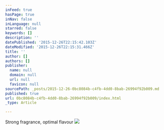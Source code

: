 ```yaml
---
inFeed: true
hasPage: true
inNav: false
inLanguage: null
starred: false
keywords: []
description: ''
datePublished: '2015-12-26T22:15:42.103Z'
dateModified: '2015-12-26T22:15:31.466Z'
title: ''
author: []
authors: []
publisher:
  name: null
  domain: null
  url: null
  favicon: null
sourcePath: _posts/2015-12-26-0bc8084b-c4fb-4dd0-8bab-26994f92b009.md
published: true
url: 0bc8084b-c4fb-4dd0-8bab-26994f92b009/index.html
_type: Article

---
```

Strong fragrance, optimal flavour
![](https://the-grid-user-content.s3-us-west-2.amazonaws.com/1c66635e-0a92-4c1d-b8c4-b98b8f07bdc6.jpg)